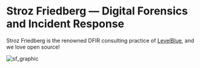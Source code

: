 # Stroz Friedberg — Digital Forensics and Incident Response

Stroz Friedberg is the renowned DFIR consulting practice of [LevelBlue](https://levelblue.com/strozfriedberg), and we love open source!

![sf_graphic](https://cyber.levelblue.com/m/525eec4ed1db833f/original/LB-STROZ-logo-768.jpg)
